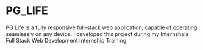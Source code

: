 # PG_LIFE
PG Life is a fully responsive full-stack web application, capable of operating seamlessly on any device. I developed this project during my Internshala Full Stack Web Development Internship Training.

